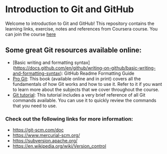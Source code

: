 # Introduction to Git and GitHub

Welcome to introduction to Git and GitHub!
This repository contains the learning links, exercise, notes and references from Coursera course.
You can join the course [here](https://www.coursera.org/learn/introduction-git-github)

## Some great Git resources available online:

- [Basic writing and formatting syntax]
 (https://docs.github.com/en/github/writing-on-github/basic-writing-and-formatting-syntax): GitHub Readme Formatting Guide
- [Pro Git](https://git-scm.com/book/en/v2): This book (available online and in print) covers all the fundamentals of how Git works and how to use it. Refer to it if you want to learn more about the subjects that we cover throughout the course.
- [Git tutorial](https://git-scm.com/docs/gittutorial): This tutorial includes a very brief reference of all Git commands available. You can use it to quickly review the commands that you need to use.


### Check out the following links for more information:

- https://git-scm.com/doc
- https://www.mercurial-scm.org/
- https://subversion.apache.org/
- https://en.wikipedia.org/wiki/Version_control
